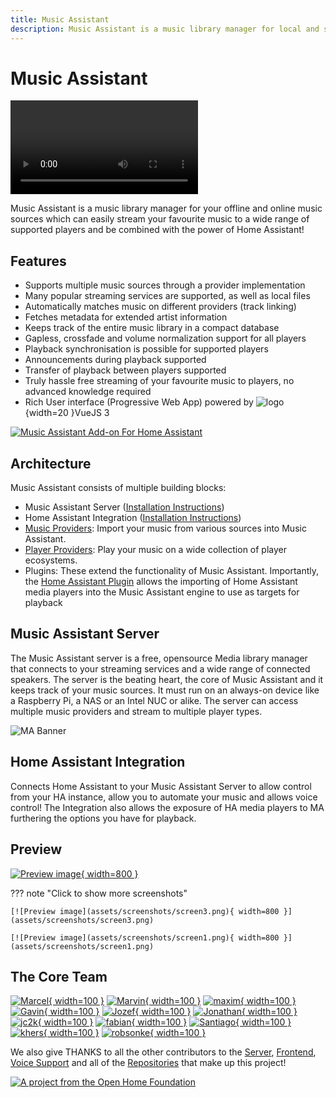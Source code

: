```yaml
---
title: Music Assistant
description: Music Assistant is a music library manager for local and streaming providers
---
```


# Music Assistant

![type:video](./videos/promo-video.mp4)

Music Assistant is a music library manager for your offline and online music sources which can easily stream your favourite music to a wide range of supported players and be combined with the power of Home Assistant!

## Features

- Supports multiple music sources through a provider implementation
- Many popular streaming services are supported, as well as local files
- Automatically matches music on different providers (track linking)
- Fetches metadata for extended artist information
- Keeps track of the entire music library in a compact database
- Gapless, crossfade and volume normalization support for all players
- Playback synchronisation is possible for supported players
- Announcements during playback supported
- Transfer of playback between players supported
- Truly hassle free streaming of your favourite music to players, no advanced knowledge required
- Rich User interface (Progressive Web App) powered by ![logo](assets/icons/vue-js-logo.png){width=20 }VueJS 3

[![Music Assistant Add-on For Home Assistant](https://my.home-assistant.io/badges/supervisor_addon.svg)](https://my.home-assistant.io/redirect/supervisor_addon/?addon=d5369777_music_assistant&repository_url=https%3A%2F%2Fgithub.com%2Fmusic-assistant%2Fhome-assistant-addon)

## Architecture

Music Assistant consists of multiple building blocks:

- Music Assistant Server ([Installation Instructions](installation.md))
- Home Assistant Integration ([Installation Instructions](integration/installation.md))
- [Music Providers](music-providers/index.md): Import your music from various sources into Music Assistant.
- [Player Providers](player-support/index.md): Play your music on a wide collection of player ecosystems.
- Plugins: These extend the functionality of Music Assistant. Importantly, the [Home Assistant Plugin](ha-plugin.md) allows the importing of Home Assistant media players into the Music Assistant engine to use as targets for playback

## Music Assistant Server

The Music Assistant server is a free, opensource Media library manager that connects to your streaming services and a wide range of connected speakers. The server is the beating heart, the core of Music Assistant and it keeps track of your music sources. It must run on an always-on device like a Raspberry Pi, a NAS or an Intel NUC or alike. The server can access multiple music providers and stream to multiple player types.

![MA Banner](assets/MA_banner.png)

## Home Assistant Integration

Connects Home Assistant to your Music Assistant Server to allow control from your HA instance, allow you to automate your music and allows voice control! The Integration also allows the exposure of HA media players to MA furthering the options you have for playback.

## Preview

[![Preview image](assets/screenshots/screen2.png){ width=800 }](assets/screenshots/screen2.png)

??? note "Click to show more screenshots"

    [![Preview image](assets/screenshots/screen3.png){ width=800 }](assets/screenshots/screen3.png)

    [![Preview image](assets/screenshots/screen1.png){ width=800 }](assets/screenshots/screen1.png)

## The Core Team
 
[![Marcel](assets/team/marcel.png){ width=100 }](https://github.com/marcelveldt "Marcel. Creator of Music Assistant")
[![Marvin](assets/team/marvin.png){ width=100 }](https://github.com/marvinschenkel "Marvin. Author of the YouTube and Apple Music providers")
[![maxim](assets/team/maxim.png){ width=100 }](https://github.com/maximmaxim345 "Maxim. DSP Guru and Core Developer")
[![Gavin](assets/team/gavin.png){ width=100 }](https://github.com/OzGav "Gavin. Community Support and Documentation")
[![Jozef](assets/team/jozef.png){ width=100 }](https://github.com/jozefKruszynski "Jozef. Author of the Tidal provider and Core Developer")
[![Jonathan](assets/team/jonathan.png){ width=100 }](https://github.com/arctixdev "Jonathan. Author of the Deezer provider and the Companion App")
[![jc2k](assets/team/jc2k.png){ width=100 }](https://github.com/jc2k "John. Jellyfin Maintainer and Core Developer")
[![fabian](assets/team/fabian.png){ width=100 }](https://github.com/fmunkes "Fabian. Author of the Audiobookshelf, iTunes Podcast Search and gPodder providers")
[![Santiago](assets/team/santiago.png){ width=100 }](https://github.com/santiagosotoc "Santiago. Author of the Snapcast provider")
[![khers](assets/team/khers.png){ width=100 }](https://github.com/khers "Eric. Author of the Subsonic provider")
[![robsonke](assets/team/robsonke.png){ width=100 }](https://github.com/robsonke "Rob. Author of the iBroadcast provider and maintainer of Soundcloud")

We also give THANKS to all the other contributors to the [Server](https://github.com/music-assistant/server/graphs/contributors), [Frontend](https://github.com/music-assistant/frontend/graphs/contributors), [Voice Support](https://github.com/music-assistant/voice-support/graphs/contributors) and all of the [Repositories](https://github.com/orgs/music-assistant/repositories?type=all) that make up this project!

[repository-badge]: https://img.shields.io/badge/Add%20repository%20to%20my-Home%20Assistant-41BDF5?logo=home-assistant&style=for-the-badge
[repository-url]: https://my.home-assistant.io/redirect/supervisor_add_addon_repository/?repository_url=https%3A%2F%2Fgithub.com%2Fmusic-assistant%2Fhome-assistant-addon

[![A project from the Open Home Foundation](https://www.openhomefoundation.org/badges/ohf-project.png)](https://www.openhomefoundation.org/)
